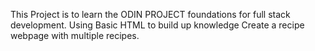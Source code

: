 This Project is to learn the ODIN PROJECT foundations for full stack development.
Using Basic HTML to build up knowledge
Create a recipe webpage with multiple recipes.